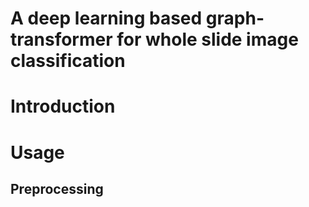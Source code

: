 # A deep learning based graph-transformer for whole slide image classification

# Introduction

# Usage
## Preprocessing
